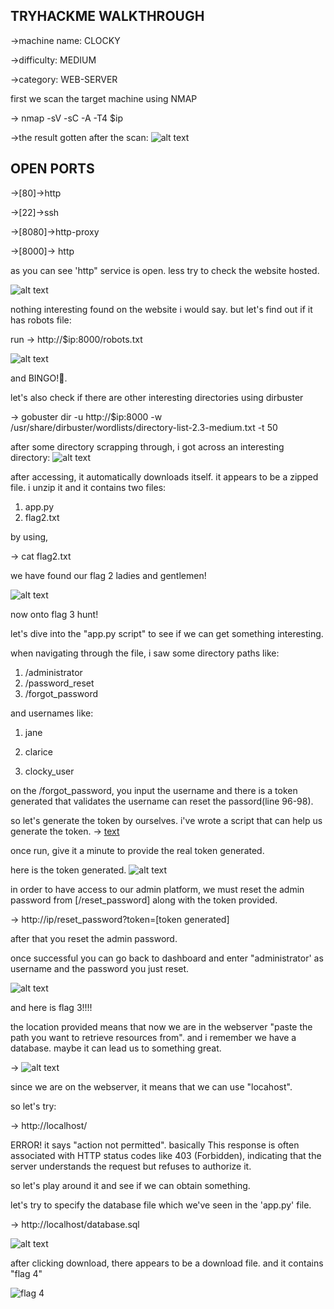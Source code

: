 TRYHACKME WALKTHROUGH
-------------------------

->machine name: CLOCKY

->difficulty: MEDIUM


->category: WEB-SERVER


first we scan the target machine using NMAP

-> nmap -sV -sC -A -T4 $ip 

->the result gotten after the scan:
![alt text](<nmap scan-1.png>)

OPEN PORTS
----------
->[80]->http 

->[22]->ssh

->[8080]->http-proxy


->[8000]-> http


as you can see 'http" service is open. less try to check the website hosted.


![alt text](<webpage view 1-1.png>)

nothing interesting found on the website i would say. but let's find out if it has robots file:


run -> http://$ip:8000/robots.txt
 
 ![alt text](<flag 1-1.png>)

 and BINGO!🥳.
 
 let's also check if there are other interesting directories using dirbuster

 -> gobuster dir -u http://$ip:8000 -w /usr/share/dirbuster/wordlists/directory-list-2.3-medium.txt -t 50 


after some directory scrapping through, i got across an interesting directory: 
![alt text](<index zip 2-1.png>)

after accessing, it automatically downloads itself. it appears to be a zipped file. i unzip it and it contains two files:

1. app.py
2. flag2.txt

by using,

-> cat flag2.txt

we have found our flag 2 ladies and gentlemen!

![alt text](<flag 2-1.png>)


now onto flag 3 hunt!

let's dive into the "app.py script" to see if we can get something interesting.

when navigating through the file, i saw some directory paths like:

1. /administrator
2. /password_reset
3. /forgot_password


and usernames like:

1. jane

2. clarice

3. clocky_user

on the /forgot_password, you input the username and there is a token generated that validates the username can reset the passord(line 96-98).

so let's generate the token by ourselves. i've wrote a script that can help us generate the token.
-> [text](clock.py)

once run, give it a minute to provide the real token generated.

here is the token generated.
![alt text](token-1.png)




in order to have access to our admin platform, we must reset  the admin password from [/reset_password] along with the token provided.

-> http://ip/reset_password?token=[token generated]

after that you reset the admin password.

once successful you can go back to dashboard and enter "administrator' as username and the password you just reset.

![alt text](<flag 3-1.png>)

and here is flag 3!!!!

the location provided means that now we are in the webserver "paste the path you want to retrieve resources from". and i remember we have a database. maybe it can lead us to something great. 

-> ![alt text](location-1.png)


since we are on the webserver, it means that we can use "locahost".

so let's try:

-> http://localhost/

ERROR!  it says "action not permitted". basically This response is often associated with HTTP status codes like 403 (Forbidden), indicating that the server understands the request but refuses to authorize it.

so let's play around it and see if we can obtain something.

let's try to specify the database file which we've seen in the 'app.py' file.

-> http://localhost/database.sql

![alt text](database.sql-1.png)

after clicking download, there appears to be a download file. and it contains "flag 4"

![flag 4](<flag 4-1.png>)










